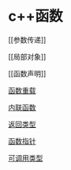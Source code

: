# c++函数

[[参数传递]]

[[局部对象]]

[[函数声明]]

[函数重载](c++_Function_Overload.md)

[内联函数](c++_inline_function.md)

[返回类型](c++_funtion_return_type.md)

[函数指针](c++_function_pointer.md)

[可调用类型](cpp-callable-type.md)